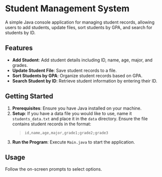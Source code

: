 ﻿
# Student Management System

A simple Java console application for managing student records, allowing users to add students, update files, sort students by GPA, and search for students by ID.

## Features

- **Add Student**: Add student details including ID, name, age, major, and grades.
- **Update Student File**: Save student records to a file.
- **Sort Students by GPA**: Organize student records based on GPA.
- **Search Student by ID**: Retrieve student information by entering their ID.

## Getting Started

1. **Prerequisites**: Ensure you have Java installed on your machine.
2. **Setup**: If you have a data file you would like to use, name it `students_data.txt` and place it in the `data` directory. Ensure the file contains student records in the format:
   > `id,name,age,major,grade1;grade2;grade3`
3. **Run the Program**: Execute `Main.java` to start the application.

## Usage

Follow the on-screen prompts to select options.
